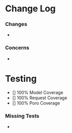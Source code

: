 # Change Log

### Changes
-

### Concerns
-

# Testing

- [] 100% Model Coverage
- [] 100% Request Coverage
- [] 100% Poro Coverage

### Missing Tests

-
